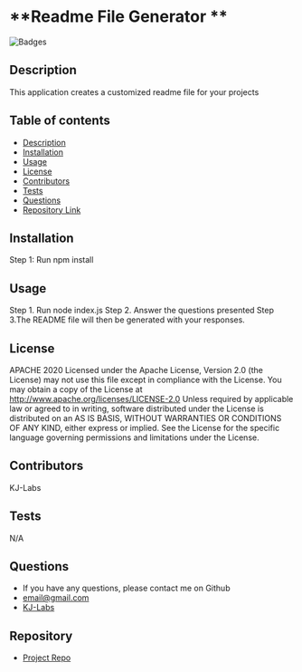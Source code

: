 
# **Readme File Generator **
![Badges](https://img.shields.io/badge/License-APACHE-Blue)

## Description 

 This application creates a customized readme file for your projects

## Table of contents

- [Description](#desc)
- [Installation](#install)
- [Usage](#usage)
- [License](#license)
- [Contributors](#contributors)
- [Tests](#tests)
- [Questions](#questions)
- [Repository Link](#repository)



## Installation

 Step 1: Run npm install

## Usage

Step 1. Run node index.js Step 2. Answer the questions presented Step 3.The README file will then be generated with your responses.

## License
APACHE 
2020 Licensed under the Apache License, Version 2.0 (the License) may not use this file except in compliance with the License. You may obtain a copy of the License at http://www.apache.org/licenses/LICENSE-2.0 Unless required by applicable law or agreed to in writing, software distributed under the License is distributed on an AS IS BASIS, WITHOUT WARRANTIES OR CONDITIONS OF ANY KIND, either express or implied. See the License for the specific language governing permissions and limitations under the License.

## Contributors

KJ-Labs

## Tests

N/A

## Questions

- If you have any questions, please contact me on Github
- email@gmail.com
- [KJ-Labs](https://github.com/KJ-Labs)

## Repository

- [Project Repo](https://github.com/KJ-Labs/Readme-File-Generator)




